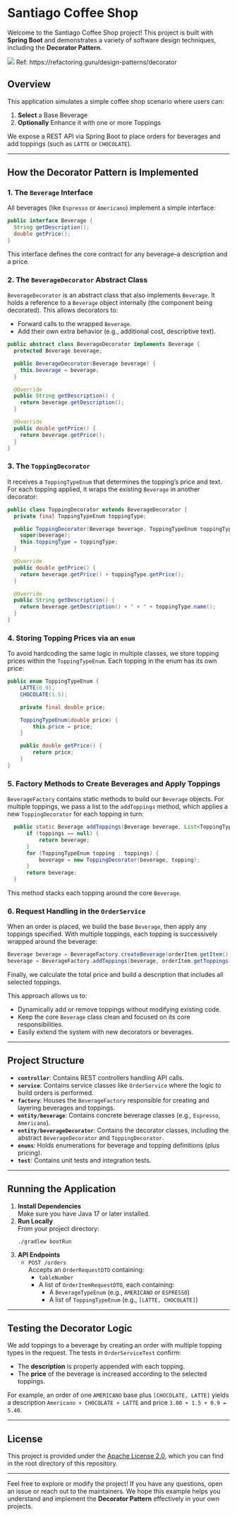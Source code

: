 # Santiago Coffee Shop

Welcome to the Santiago Coffee Shop project! This project is built with **Spring Boot** and demonstrates a variety of software design techniques, including the **Decorator Pattern**.

<img src="./assets/decorator.png" />
Ref: https://refactoring.guru/design-patterns/decorator

## Overview

This application simulates a simple coffee shop scenario where users can:

1. **Select** a Base Beverage
2. **Optionally** Enhance it with one or more Toppings

We expose a REST API via Spring Boot to place orders for beverages and add toppings (such as `LATTE` or `CHOCOLATE`).

---

## How the Decorator Pattern is Implemented

### 1. The `Beverage` Interface

All beverages (like `Espresso` or `Americano`) implement a simple interface:

```java
public interface Beverage {
  String getDescription();
  double getPrice();
}
```

This interface defines the core contract for any beverage–a description and a price.

### 2. The `BeverageDecorator` Abstract Class

`BeverageDecorator` is an abstract class that also implements `Beverage`. It holds a reference to a `Beverage` object internally (the component being decorated). This allows decorators to:

- Forward calls to the wrapped `Beverage`.
- Add their own extra behavior (e.g., additional cost, descriptive text).

```java
public abstract class BeverageDecorator implements Beverage {
  protected Beverage beverage;

  public BeverageDecorator(Beverage beverage) {
    this.beverage = beverage;
  }

  @Override
  public String getDescription() {
    return beverage.getDescription();
  }

  @Override
  public double getPrice() {
    return beverage.getPrice();
  }
}
```

### 3. The `ToppingDecorator`

It receives a `ToppingTypeEnum` that determines the topping’s price and text. For each topping applied, it wraps the existing `Beverage` in another decorator:

```java
public class ToppingDecorator extends BeverageDecorator {
  private final ToppingTypeEnum toppingType;

  public ToppingDecorator(Beverage beverage, ToppingTypeEnum toppingType) {
    super(beverage);
    this.toppingType = toppingType;
  }

  @Override
  public double getPrice() {
    return beverage.getPrice() + toppingType.getPrice();
  }

  @Override
  public String getDescription() {
    return beverage.getDescription() + " + " + toppingType.name();
  }
}
```

### 4. Storing Topping Prices via an `enum`

To avoid hardcoding the same logic in multiple classes, we store topping prices within the `ToppingTypeEnum`. Each topping in the enum has its own price:

```java
public enum ToppingTypeEnum {
    LATTE(0.9),
    CHOCOLATE(1.5);

    private final double price;

    ToppingTypeEnum(double price) {
        this.price = price;
    }

    public double getPrice() {
        return price;
    }
}
```

### 5. Factory Methods to Create Beverages and Apply Toppings

`BeverageFactory` contains static methods to build our `Beverage` objects. For multiple toppings, we pass a list to the `addToppings` method, which applies a new `ToppingDecorator` for each topping in turn:

```java
  public static Beverage addToppings(Beverage beverage, List<ToppingTypeEnum> toppings) {
      if (toppings == null) {
          return beverage;
      }
      for (ToppingTypeEnum topping : toppings) {
          beverage = new ToppingDecorator(beverage, topping);
      }
      return beverage;
  }
```

This method stacks each topping around the core `Beverage`.

### 6. Request Handling in the `OrderService`

When an order is placed, we build the base `Beverage`, then apply any toppings specified. With multiple toppings, each topping is successively wrapped around the beverage:

```java
Beverage beverage = BeverageFactory.createBeverage(orderItem.getItem());
beverage = BeverageFactory.addToppings(beverage, orderItem.getToppings());
```

Finally, we calculate the total price and build a description that includes all selected toppings.

This approach allows us to:

- Dynamically add or remove toppings without modifying existing code.
- Keep the core `Beverage` class clean and focused on its core responsibilities.
- Easily extend the system with new decorators or beverages.

---

## Project Structure

- **`controller`**: Contains REST controllers handling API calls.
- **`service`**: Contains service classes like `OrderService` where the logic to build orders is performed.
- **`factory`**: Houses the `BeverageFactory` responsible for creating and layering beverages and toppings.
- **`entity/beverage`**: Contains concrete beverage classes (e.g., `Espresso`, `Americano`).
- **`entity/beverageDecorator`**: Contains the decorator classes, including the abstract `BeverageDecorator` and `ToppingDecorator`.
- **`enums`**: Holds enumerations for beverage and topping definitions (plus pricing).
- **`test`**: Contains unit tests and integration tests.

---

## Running the Application

1. **Install Dependencies**  
   Make sure you have Java 17 or later installed.
2. **Run Locally**  
   From your project directory:
   ```
   ./gradlew bootRun
   ```
3. **API Endpoints**
   - `POST /orders`  
     Accepts an `OrderRequestDTO` containing:
     - `tableNumber`
     - A list of `OrderItemRequestDTO`, each containing:
       - A `BeverageTypeEnum` (e.g., `AMERICANO` or `ESPRESSO`)
       - A list of `ToppingTypeEnum` (e.g., `[LATTE, CHOCOLATE]`)

---

## Testing the Decorator Logic

We add toppings to a beverage by creating an order with multiple topping types in the request. The tests in `OrderServiceTest` confirm:

- The **description** is properly appended with each topping.
- The **price** of the beverage is increased according to the selected toppings.

For example, an order of one `AMERICANO` base plus `[CHOCOLATE, LATTE]` yields a description `Americano + CHOCOLATE + LATTE` and price `3.00 + 1.5 + 0.9 = 5.40`.

---

## License

This project is provided under the [Apache License 2.0](https://www.apache.org/licenses/LICENSE-2.0), which you can find in the root directory of this repository.

---

Feel free to explore or modify the project! If you have any questions, open an issue or reach out to the maintainers. We hope this example helps you understand and implement the **Decorator Pattern** effectively in your own projects.
